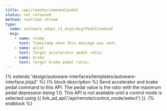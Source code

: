 ```yaml
---
title: /api/remote/command/pedal
status: not released
method: realtime stream
type:
  name: autoware_adapi_v1_msgs/msg/PedalCommand
  msg:
    - name: stamp
      text: Timestamp when this message was sent.
    - name: accel
      text: Target accelerator pedal ratio.
    - name: brake
      text: Target brake pedal ratio.
---
```


{% extends 'design/autoware-interfaces/templates/autoware-interface.jinja2' %}
{% block description %}
Send accelerator and brake pedal command to this API. The pedal value is the ratio with the maximum pedal depression being 1.0.
This API is not available until a control mode is selected using {{ link_ad_api('/api/remote/control_mode/select') }}.
{% endblock %}
